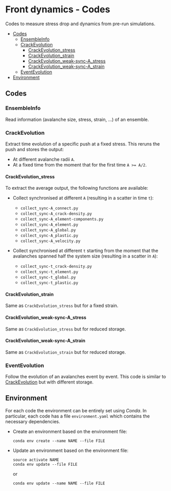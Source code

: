 # Front dynamics - Codes

Codes to measure stress drop and dynamics from pre-run simulations.

<!-- MarkdownTOC -->

- [Codes](#codes)
    - [EnsembleInfo](#ensembleinfo)
    - [CrackEvolution](#crackevolution)
        - [CrackEvolution_stress](#crackevolution_stress)
        - [CrackEvolution_strain](#crackevolution_strain)
        - [CrackEvolution_weak-sync-A_stress](#crackevolution_weak-sync-a_stress)
        - [CrackEvolution_weak-sync-A_strain](#crackevolution_weak-sync-a_strain)
    - [EventEvolution](#eventevolution)
- [Environment](#environment)

<!-- /MarkdownTOC -->

## Codes

### EnsembleInfo

Read information (avalanche size, stress, strain, ...) of an ensemble.

### CrackEvolution

Extract time evolution of a specific push at a fixed stress. This reruns the push and stores the output:

*   At different avalanche radii `A`.
*   At a fixed time from the moment that for the first time `A >= A/2`.

#### CrackEvolution_stress

To extract the average output, the following functions are available:

*   Collect synchronised at different `A` (resulting in a scatter in time `t`):

    -   `collect_sync-A_connect.py`
    -   `collect_sync-A_crack-density.py`
    -   `collect_sync-A_element-components.py`
    -   `collect_sync-A_element.py`
    -   `collect_sync-A_global.py`
    -   `collect_sync-A_plastic.py`
    -   `collect_sync-A_velocity.py`

*   Collect synchronised at different `t` starting from the moment that the avalanches spanned half the system size (resulting in a scatter in `A`):

    -   `collect_sync-t_crack-density.py`
    -   `collect_sync-t_element.py`
    -   `collect_sync-t_global.py`
    -   `collect_sync-t_plastic.py`

#### CrackEvolution_strain

Same as `CrackEvolution_stress`  but for a fixed strain.

#### CrackEvolution_weak-sync-A_stress

Same as `CrackEvolution_stress`  but for reduced storage.

#### CrackEvolution_weak-sync-A_strain

Same as `CrackEvolution_strain`  but for reduced storage.

### EventEvolution

Follow the evolution of an avalanches event by event. This code is similar to [CrackEvolution](#crackevolution) but with different storage.

## Environment

For each code the environment can be entirely set using *Conda*. In particular, each code has a file `environment.yaml` which contains the necessary dependencies. 

*   Create an environment based on the environment file:

    ```
    conda env create --name NAME --file FILE
    ```

*   Update an environment based on the environment file:
    
    ```
    source activate NAME
    conda env update --file FILE
    ```

    or 

    ```
    conda env update --name NAME --file FILE
    ```
